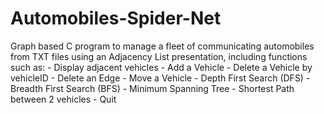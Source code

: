 # Automobiles-Spider-Net
Graph based C program to manage a fleet of communicating automobiles from TXT files using an Adjacency List presentation, 
including functions such as:
     - Display adjacent vehicles
     - Add a Vehicle
     - Delete a Vehicle by vehicleID
     - Delete an Edge
     - Move a Vehicle
     - Depth First Search (DFS)
     - Breadth First Search (BFS)
     - Minimum Spanning Tree
     - Shortest Path between 2 vehicles 
     - Quit
